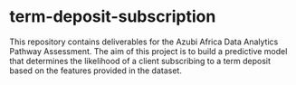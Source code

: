 # term-deposit-subscription
This repository contains deliverables for the Azubi Africa Data Analytics Pathway Assessment. The aim of this project is to build a predictive model that determines the likelihood of a client subscribing to a term deposit based on the features provided in the dataset.
